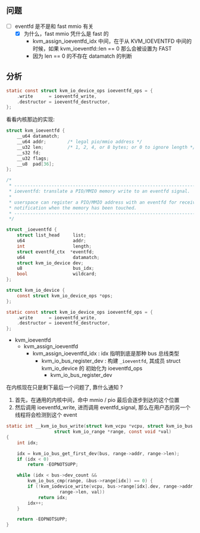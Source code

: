 ## 问题
- [ ] eventfd 是不是和 fast mmio 有关
  - [x] 为什么，fast mmio 凭什么是 fast 的
      - kvm_assign_ioeventfd_idx 中间，在于从 KVM_IOEVENTFD 中间的时候，如果 kvm_ioeventfd::len == 0 那么会被设置为 FAST
      - 因为 len == 0 的不存在 datamatch 的判断

## 分析
```c
static const struct kvm_io_device_ops ioeventfd_ops = {
	.write      = ioeventfd_write,
	.destructor = ioeventfd_destructor,
};
```


看看内核那边的实现:
```c
struct kvm_ioeventfd {
	__u64 datamatch;
	__u64 addr;        /* legal pio/mmio address */
	__u32 len;         /* 1, 2, 4, or 8 bytes; or 0 to ignore length */
	__s32 fd;
	__u32 flags;
	__u8  pad[36];
};

/*
 * --------------------------------------------------------------------
 * ioeventfd: translate a PIO/MMIO memory write to an eventfd signal.
 *
 * userspace can register a PIO/MMIO address with an eventfd for receiving
 * notification when the memory has been touched.
 * --------------------------------------------------------------------
 */

struct _ioeventfd {
	struct list_head     list;
	u64                  addr;
	int                  length;
	struct eventfd_ctx  *eventfd;
	u64                  datamatch;
	struct kvm_io_device dev;
	u8                   bus_idx;
	bool                 wildcard;
};

struct kvm_io_device {
	const struct kvm_io_device_ops *ops;
};

static const struct kvm_io_device_ops ioeventfd_ops = {
	.write      = ioeventfd_write,
	.destructor = ioeventfd_destructor,
};
```

- kvm_ioeventfd
  - kvm_assign_ioeventfd
    - kvm_assign_ioeventfd_idx : idx 指明到底是那种 bus 总线类型
      - kvm_io_bus_register_dev : 构建 `_ioeventfd`, 其成员 struct kvm_io_device 的 初始化为 ioeventfd_ops
        - kvm_io_bus_register_dev

在内核现在只是剩下最后一个问题了, 靠什么通知 ?

1. 首先，在通用的内核中间，命中 mmio / pio 最后会逐步到达的这个位置
2. 然后调用 ioeventfd_write, 进而调用 eventfd_signal, 那么在用户态的另一个线程将会检测到这个 event
```c
static int __kvm_io_bus_write(struct kvm_vcpu *vcpu, struct kvm_io_bus *bus,
			      struct kvm_io_range *range, const void *val)
{
	int idx;

	idx = kvm_io_bus_get_first_dev(bus, range->addr, range->len);
	if (idx < 0)
		return -EOPNOTSUPP;

	while (idx < bus->dev_count &&
		kvm_io_bus_cmp(range, &bus->range[idx]) == 0) {
		if (!kvm_iodevice_write(vcpu, bus->range[idx].dev, range->addr,
					range->len, val))
			return idx;
		idx++;
	}

	return -EOPNOTSUPP;
}
```
